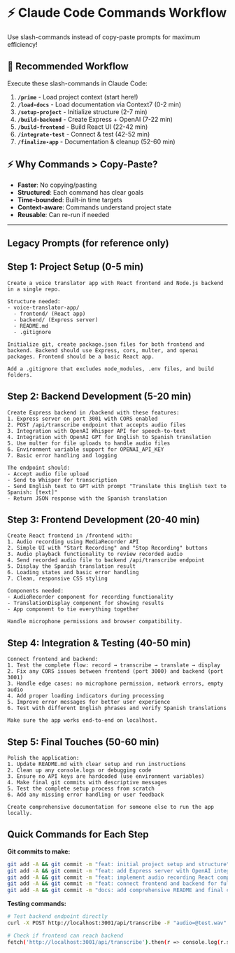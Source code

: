 # ⚡ Claude Code Commands Workflow

Use slash-commands instead of copy-paste prompts for maximum efficiency!

## 🚀 Recommended Workflow

Execute these slash-commands in Claude Code:

1. **`/prime`** - Load project context (start here!)
2. **`/load-docs`** - Load documentation via Context7 (0-2 min)
3. **`/setup-project`** - Initialize structure (2-7 min)
4. **`/build-backend`** - Create Express + OpenAI (7-22 min)  
5. **`/build-frontend`** - Build React UI (22-42 min)
6. **`/integrate-test`** - Connect & test (42-52 min)
7. **`/finalize-app`** - Documentation & cleanup (52-60 min)

## ⚡ Why Commands > Copy-Paste?

- **Faster**: No copying/pasting
- **Structured**: Each command has clear goals
- **Time-bounded**: Built-in time targets
- **Context-aware**: Commands understand project state
- **Reusable**: Can re-run if needed

---

## Legacy Prompts (for reference only)

## Step 1: Project Setup (0-5 min)

```
Create a voice translator app with React frontend and Node.js backend in a single repo. 

Structure needed:
- voice-translator-app/
  - frontend/ (React app)
  - backend/ (Express server)
  - README.md
  - .gitignore

Initialize git, create package.json files for both frontend and backend. Backend should use Express, cors, multer, and openai packages. Frontend should be a basic React app.

Add a .gitignore that excludes node_modules, .env files, and build folders.
```

## Step 2: Backend Development (5-20 min)

```
Create Express backend in /backend with these features:
1. Express server on port 3001 with CORS enabled
2. POST /api/transcribe endpoint that accepts audio files
3. Integration with OpenAI Whisper API for speech-to-text
4. Integration with OpenAI GPT for English to Spanish translation
5. Use multer for file uploads to handle audio files
6. Environment variable support for OPENAI_API_KEY
7. Basic error handling and logging

The endpoint should:
- Accept audio file upload
- Send to Whisper for transcription
- Send English text to GPT with prompt "Translate this English text to Spanish: [text]"
- Return JSON response with the Spanish translation
```

## Step 3: Frontend Development (20-40 min)

```
Create React frontend in /frontend with:
1. Audio recording using MediaRecorder API
2. Simple UI with "Start Recording" and "Stop Recording" buttons  
3. Audio playback functionality to review recorded audio
4. Send recorded audio file to backend /api/transcribe endpoint
5. Display the Spanish translation result
6. Loading states and basic error handling
7. Clean, responsive CSS styling

Components needed:
- AudioRecorder component for recording functionality
- TranslationDisplay component for showing results
- App component to tie everything together

Handle microphone permissions and browser compatibility.
```

## Step 4: Integration & Testing (40-50 min)

```
Connect frontend and backend:
1. Test the complete flow: record → transcribe → translate → display
2. Fix any CORS issues between frontend (port 3000) and backend (port 3001)
3. Handle edge cases: no microphone permission, network errors, empty audio
4. Add proper loading indicators during processing
5. Improve error messages for better user experience
6. Test with different English phrases and verify Spanish translations

Make sure the app works end-to-end on localhost.
```

## Step 5: Final Touches (50-60 min)

```
Polish the application:
1. Update README.md with clear setup and run instructions
2. Clean up any console.logs or debugging code
3. Ensure no API keys are hardcoded (use environment variables)
4. Make final git commits with descriptive messages
5. Test the complete setup process from scratch
6. Add any missing error handling or user feedback

Create comprehensive documentation for someone else to run the app locally.
```

## Quick Commands for Each Step

**Git commits to make:**
```bash
git add -A && git commit -m "feat: initial project setup and structure"
git add -A && git commit -m "feat: add Express server with OpenAI integration"  
git add -A && git commit -m "feat: implement audio recording React component"
git add -A && git commit -m "feat: connect frontend and backend for full workflow"
git add -A && git commit -m "docs: add comprehensive README and final cleanup"
```

**Testing commands:**
```bash
# Test backend endpoint directly
curl -X POST http://localhost:3001/api/transcribe -F "audio=@test.wav"

# Check if frontend can reach backend
fetch('http://localhost:3001/api/transcribe').then(r => console.log(r.status))
```